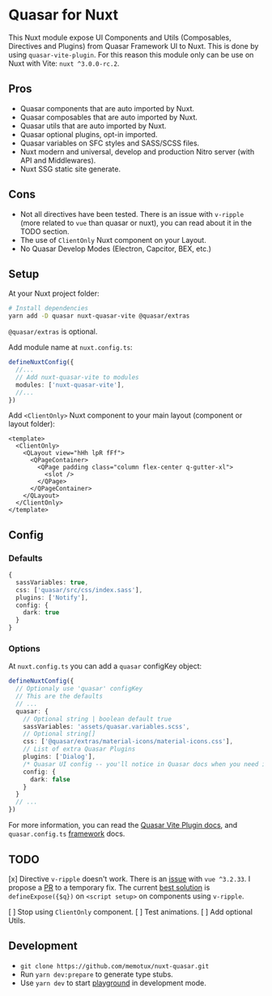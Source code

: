 # Quasar for Nuxt

This Nuxt module expose UI Components and Utils (Composables, Directives and Plugins) from Quasar Framework UI to Nuxt.
This is done by using `quasar-vite-plugin`. For this reason this module only can be use on Nuxt with Vite: `nuxt ^3.0.0-rc.2`.

## Pros

- Quasar components that are auto imported by Nuxt.
- Quasar composables that are auto imported by Nuxt.
- Quasar utils that are auto imported by Nuxt.
- Quasar optional plugins, opt-in imported.
- Quasar variables on SFC styles and SASS/SCSS files.
- Nuxt modern and universal, develop and production Nitro server (with API and Middlewares).
- Nuxt SSG static site generate.

## Cons

- Not all directives have been tested. There is an issue with `v-ripple` (more related to `vue` than quasar or nuxt), you can read about it in the TODO section.
- The use of `ClientOnly` Nuxt component on your Layout.
- No Quasar Develop Modes (Electron, Capcitor, BEX, etc.)

## Setup

At your Nuxt project folder:

```sh
# Install dependencies
yarn add -D quasar nuxt-quasar-vite @quasar/extras
```
`@quasar/extras` is optional.

Add module name at `nuxt.config.ts`:

```ts
defineNuxtConfig({
  //...
  // Add nuxt-quasar-vite to modules
  modules: ['nuxt-quasar-vite'],
  //...
})
```

Add `<ClientOnly>` Nuxt component to your main layout (component or layout folder):

```vue
<template>
  <ClientOnly>
    <QLayout view="hHh lpR fFf">
      <QPageContainer>
        <QPage padding class="column flex-center q-gutter-xl">
          <slot />
        </QPage>
      </QPageContainer>
    </QLayout>
  </ClientOnly>
</template>
```

## Config

### Defaults

```ts
{
  sassVariables: true,
  css: ['quasar/src/css/index.sass'],
  plugins: ['Notify'],
  config: {
    dark: true
  }
}
```

### Options

At `nuxt.config.ts` you can add a `quasar` configKey object:

```ts
defineNuxtConfig({
  // Optionaly use 'quasar' configKey
  // This are the defaults
  // ...
  quasar: {
    // Optional string | boolean default true
    sassVariables: 'assets/quasar.variables.scss',
    // Optional string[]
    css: ['@quasar/extras/material-icons/material-icons.css'],
    // List of extra Quasar Plugins
    plugins: ['Dialog'],
    /* Quasar UI config -- you'll notice in Quasar docs when you need it */
    config: { 
      dark: false
    } 
  }
  // ...
})
```

For more information, you can read the [Quasar Vite Plugin docs](https://quasar.dev/start/vite-plugin), and `quasar.config.ts` [framework](https://quasar.dev/quasar-cli-vite/quasar-config-js#framework) docs.

## TODO

[x] Directive `v-ripple` doesn't work. There is an [issue](https://github.com/quasarframework/quasar/issues/13154) with `vue ^3.2.33`. I propose a [PR](https://github.com/quasarframework/quasar/pull/13402) to a temporary fix. The current [best solution](https://github.com/quasarframework/quasar/issues/13154#issuecomment-1113273509) is `defineExpose({$q})` on `<script setup>` on components using `v-ripple`.

[ ] Stop using `ClientOnly` component.
[ ] Test animations.
[ ] Add optional Utils.

## Development

- `git clone https://github.com/memotux/nuxt-quasar.git`
- Run `yarn dev:prepare` to generate type stubs.
- Use `yarn dev` to start [playground](./playground) in development mode.
